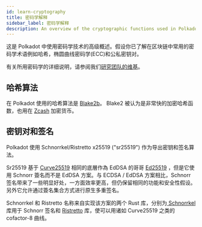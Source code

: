 ```yaml
---
id: learn-cryptography
title: 密码学解释
sidebar_label: 密码学解释
description: An overview of the cryptographic functions used in Polkadot
---
```


这是 Polkadot 中使用密码学技术的高级概述。假设你已了解在区块链中常用的密码学术语例如哈希，椭圆曲线密码学(ECC)和公私密钥对。

有关所用密码学的详细说明，请参阅我们[研究团队的维基](https://research.web3.foundation)。

## 哈希算法

在 Polkadot 使用的哈希算法是 [Blake2b](<https://en.wikipedia.org/wiki/BLAKE_(hash_function)#BLAKE2>)。 Blake2 被认为是非常快的加密哈希函数，也用在 [Zcash](https://z.cash) 加密货币。

## 密钥对和签名

Polkadot 使用 Schnorrkel/Ristretto x25519 ("sr25519") 作为导出密钥和签名算法。

Sr25519 基于 [Curve25519](https://en.wikipedia.org/wiki/Curve25519) 相同的底層作為 EdDSA 的哥哥 [Ed25519](https://en.wikipedia.org/wiki/EdDSA#Ed25519) ，但是它使用 Schnorr 簽名而不是 EdDSA 方案。与 ECDSA / EdDSA 方案相比，Schnorr 签名带来了一些明显好处，一方面效率更高，但仍保留相同的功能和安全性假设。另外它允许通过簽名集合方式进行原生多重签名。

Schnorrkel 和 Ristretto 名称来自实现该方案的两个 Rust 库，分别为[ Schnorrkel ](https://github.com/w3f/schnorrkel)库用于 Schnorr 签名和 [Ristretto](https://ristretto.group/ristretto.html) 库，使可以用诸如 Curve25519 之类的 cofactor-8 曲线。
